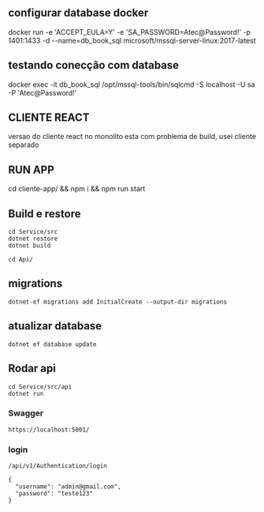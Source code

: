 
## configurar database docker
docker run -e 'ACCEPT_EULA=Y' -e 'SA_PASSWORD=Atec@Password!' -p 1401:1433 -d --name=db_book_sql microsoft/mssql-server-linux:2017-latest
## testando conecção com database
docker exec -it db_book_sql /opt/mssql-tools/bin/sqlcmd -S localhost -U sa -P 'Atec@Password!'

## CLIENTE REACT
versao do cliente react no monolito esta com problema de build, usei cliente separado

## RUN APP
cd cliente-app/ &&  npm i && npm run start


## Build e restore
```
cd Service/src
dotnet restore
dotnet build

cd Api/ 
```

## migrations

```
dotnet-ef migrations add InitialCreate --output-dir migrations
```
## atualizar database

```
dotnet ef database update
```

## Rodar api

```
cd Service/src/api
dotnet run

```


### Swagger
```
https://localhost:5001/

```

### login  

```
/api/v1/Authentication/login

{
  "username": "admin@gmail.com",
  "password": "teste123"
}

```